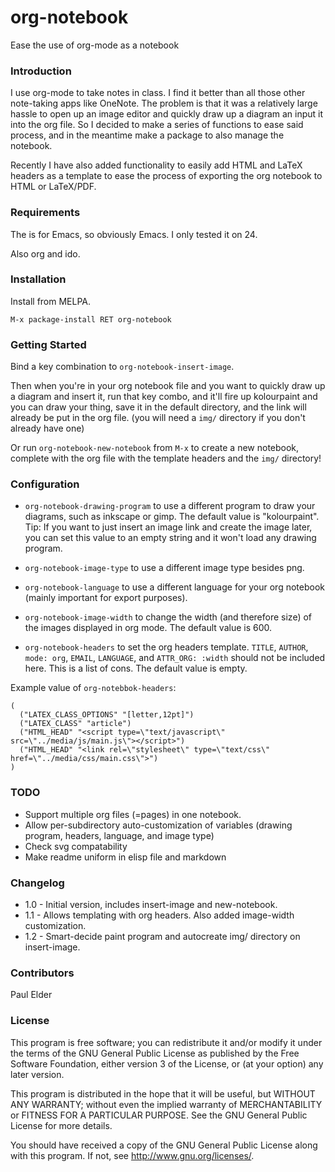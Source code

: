 # org-notebook

Ease the use of org-mode as a notebook

### Introduction

I use org-mode to take notes in class. I find it better than all those other note-taking apps like OneNote. The problem is that it was a relatively large hassle to open up an image editor and quickly draw up a diagram an input it into the org file. So I decided to make a series of functions to ease said process, and in the meantime make a package to also manage the notebook.

Recently I have also added functionality to easily add HTML and LaTeX headers as a template to ease the process of exporting the org notebook to HTML or LaTeX/PDF.

### Requirements

The is for Emacs, so obviously Emacs. I only tested it on 24.

Also org and ido.

### Installation

Install from MELPA.

`M-x package-install RET org-notebook`

### Getting Started

Bind a key combination to `org-notebook-insert-image`.

Then when you're in your org notebook file and you want to quickly draw up a diagram and insert it, run that key combo, and it'll fire up kolourpaint and you can draw your thing, save it in the default directory, and the link will already be put in the org file. (you will need a `img/` directory if you don't already have one)

Or run `org-notebook-new-notebook` from `M-x` to create a new notebook, complete with the org file with the template headers and the `img/` directory!

### Configuration

  - `org-notebook-drawing-program` to use a different program to draw your diagrams, such as inkscape or gimp. The default value is "kolourpaint". Tip: If you want to just insert an image link and create the image later, you can set this value to an empty string and it won't load any drawing program.

  - `org-notebook-image-type` to use a different image type besides png.

  - `org-notebook-language` to use a different language for your org notebook (mainly important for export purposes).

  - `org-notebook-image-width` to change the width (and therefore size) of the images displayed in org mode. The default value is 600.

  - `org-notebook-headers` to set the org headers template. `TITLE`, `AUTHOR`, `mode: org`, `EMAIL`, `LANGUAGE`, and `ATTR_ORG: :width` should not be included here. This is a list of cons. The default value is empty.

Example value of `org-notebbok-headers`:
```elisp
(
  ("LATEX_CLASS_OPTIONS" "[letter,12pt]")
  ("LATEX_CLASS" "article")
  ("HTML_HEAD" "<script type=\"text/javascript\" src=\"../media/js/main.js\"></script>")
  ("HTML_HEAD" "<link rel=\"stylesheet\" type=\"text/css\" href=\"../media/css/main.css\">")
)
```

### TODO

- Support multiple org files (=pages) in one notebook.
- Allow per-subdirectory auto-customization of variables (drawing program, headers, language, and image type)
- Check svg compatability
- Make readme uniform in elisp file and markdown

### Changelog

  - 1.0 - Initial version, includes insert-image and new-notebook.
  - 1.1 - Allows templating with org headers. Also added image-width customization.
  - 1.2 - Smart-decide paint program and autocreate img/ directory on insert-image.

### Contributors

Paul Elder

### License

This program is free software; you can redistribute it and/or modify it under the terms of the GNU General Public License as published by the Free Software Foundation, either version 3 of the License, or (at your option) any later version.

This program is distributed in the hope that it will be useful, but WITHOUT ANY WARRANTY; without even the implied warranty of MERCHANTABILITY or FITNESS FOR A PARTICULAR PURPOSE.  See the GNU General Public License for more details.

You should have received a copy of the GNU General Public License along with this program.  If not, see <http://www.gnu.org/licenses/>.

